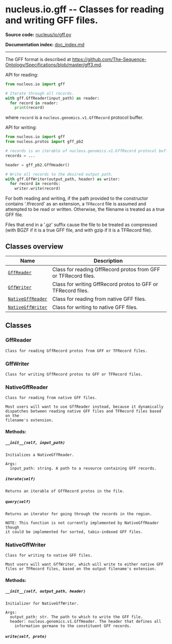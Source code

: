 # nucleus.io.gff -- Classes for reading and writing GFF files.
**Source code:** [nucleus/io/gff.py](https://github.com/google/nucleus/tree/master/nucleus/io/gff.py)

**Documentation index:** [doc_index.md](../../doc_index.md)

---
The GFF format is described at
https://github.com/The-Sequence-Ontology/Specifications/blob/master/gff3.md.

API for reading:

```python
from nucleus.io import gff

# Iterate through all records.
with gff.GffReader(input_path) as reader:
  for record in reader:
    print(record)
```

where `record` is a `nucleus.genomics.v1.GffRecord` protocol buffer.

API for writing:

```python
from nucleus.io import gff
from nucleus.protos import gff_pb2

# records is an iterable of nucleus.genomics.v1.GffRecord protocol buffers.
records = ...

header = gff_pb2.GffHeader()

# Write all records to the desired output path.
with gff.GffWriter(output_path, header) as writer:
  for record in records:
    writer.write(record)
```

For both reading and writing, if the path provided to the constructor contains
'.tfrecord' as an extension, a `TFRecord` file is assumed and attempted to be
read or written. Otherwise, the filename is treated as a true GFF file.

Files that end in a '.gz' suffix cause the file to be treated as compressed
(with BGZF if it is a true GFF file, and with gzip if it is a TFRecord file).

## Classes overview
Name | Description
-----|------------
[`GffReader`](#gffreader) | Class for reading GffRecord protos from GFF or TFRecord files.
[`GffWriter`](#gffwriter) | Class for writing GffRecord protos to GFF or TFRecord files.
[`NativeGffReader`](#nativegffreader) | Class for reading from native GFF files.
[`NativeGffWriter`](#nativegffwriter) | Class for writing to native GFF files.

## Classes
### GffReader
```
Class for reading GffRecord protos from GFF or TFRecord files.
```

### GffWriter
```
Class for writing GffRecord protos to GFF or TFRecord files.
```

### NativeGffReader
```
Class for reading from native GFF files.

Most users will want to use GffReader instead, because it dynamically
dispatches between reading native GFF files and TFRecord files based on the
filename's extension.
```

#### Methods:
<a name="__init__"></a>
##### `__init__(self, input_path)`
```
Initializes a NativeGffReader.

Args:
  input_path: string. A path to a resource containing GFF records.
```

<a name="iterate"></a>
##### `iterate(self)`
```
Returns an iterable of GffRecord protos in the file.
```

<a name="query"></a>
##### `query(self)`
```
Returns an iterator for going through the records in the region.

NOTE: This function is not currently implemented by NativeGffReader though
it could be implemented for sorted, tabix-indexed GFF files.
```

### NativeGffWriter
```
Class for writing to native GFF files.

Most users will want GffWriter, which will write to either native GFF
files or TFRecord files, based on the output filename's extension.
```

#### Methods:
<a name="__init__"></a>
##### `__init__(self, output_path, header)`
```
Initializer for NativeGffWriter.

Args:
  output_path: str. The path to which to write the GFF file.
  header: nucleus.genomics.v1.GffHeader. The header that defines all
    information germane to the constituent GFF records.
```

<a name="write"></a>
##### `write(self, proto)`


